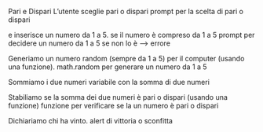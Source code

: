 Pari e Dispari
L’utente sceglie pari o dispari 
prompt per la scelta di pari o dispari


e inserisce un numero da 1 a 5.
se il numero è compreso da 1 a 5
prompt per decidere un numero da 1 a 5
se non lo è --> errore

Generiamo un numero random (sempre da 1 a 5) per il computer (usando una funzione).
math.random per generare un numero da 1 a 5

Sommiamo i due numeri
variabile con la somma di due numeri

Stabiliamo se la somma dei due numeri è pari o dispari (usando una funzione)
funzione per verificare se la un numero è pari o dispari

Dichiariamo chi ha vinto.
alert di vittoria o sconfitta